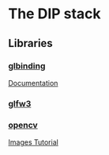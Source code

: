 # The DIP stack

## Libraries

### [glbinding](https://github.com/cginternals/glbinding)

[Documentation](https://docs.opencv.org/4.x/index.html)

### [glfw3](https://github.com/glfw/glfw)

### [opencv](https://github.com/opencv/opencv)

[Images Tutorial](https://docs.opencv.org/4.x/db/deb/tutorial_display_image.html)
